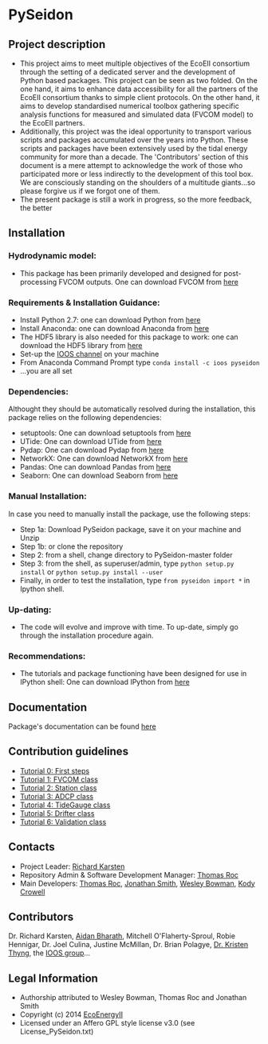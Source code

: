 PySeidon
================

## Project description ##
* This project aims to meet multiple objectives of the EcoEII consortium
  through the setting of a dedicated server and the development of Python
  based packages. This project can be seen as two folded. On the one 
  hand, it aims to enhance data accessibility for all the partners of 
  the EcoEII consortium thanks to simple client protocols. On the other 
  hand, it aims to develop standardised numerical toolbox gathering 
  specific analysis functions for measured and simulated data (FVCOM model)
  to the EcoEII partners.
* Additionally, this project was the ideal opportunity to transport various
  scripts and packages accumulated over the years into Python. These scripts
  and packages have been extensively used by the tidal energy community for
  more than a decade. The 'Contributors' section of this document is a 
  mere attempt to acknowledge the work of those who participated more or
  less indirectly to the development of this tool box. We are consciously
  standing on the shoulders of a multitude giants...so please forgive us
  if we forgot one of them.  
* The present package is still a work in progress, so the more feedback,
  the better

## Installation ##
### Hydrodynamic model: ###
* This package has been primarily developed and designed for post-processing FVCOM outputs. One can download FVCOM from [here](http://fvcom.smast.umassd.edu/fvcom/) 

### Requirements & Installation Guidance: ###
* Install Python 2.7: one can download Python from [here](http://www.python.org/download)
* Install Anaconda: one can download Anaconda from [here](http://continuum.io/downloads#all)
* The HDF5 library is also needed for this package to work: one can download the HDF5 library from [here](https://www.hdfgroup.org/HDF5/)
* Set-up the [IOOS channel](https://github.com/ioos/conda-recipes/wiki) on your machine
* From Anaconda Command Prompt type `conda install -c ioos pyseidon`
* ...you are all set

### Dependencies: ###
Althought they should be automatically resolved during the installation, this package relies on the following dependencies:
* setuptools: One can download setuptools from [here](https://pypi.python.org/pypi/setuptools#installation-instructions)
* UTide: One can download UTide from [here](https://github.com/wesleybowman/UTide)
* Pydap: One can download Pydap from [here](http://www.pydap.org/)
* NetworkX: One can download NetworkX from [here](http://networkx.github.io/documentation/latest/install.html)
* Pandas: One can download Pandas from [here](http://pandas.pydata.org/pandas-docs/stable/install.html)
* Seaborn: One can download Seaborn from [here](http://web.stanford.edu/~mwaskom/software/seaborn/installing.html)

### Manual Installation: ###
In case you need to manually install the package, use the following steps:
* Step 1a: Download PySeidon package, save it on your machine and Unzip
* Step 1b: or clone the repository
* Step 2: from a shell, change directory to PySeidon-master folder
* Step 3: from the shell, as superuser/admin, type `python setup.py install`
  or `python setup.py install --user`
* Finally, in order to test the installation, type `from pyseidon import *` in Ipython shell.

### Up-dating: ###
* The code will evolve and improve with time. To up-date, simply go through
  the installation procedure again.

### Recommendations: ###
* The tutorials and package functioning have been designed for use in IPython shell: One can download IPython from [here](http://ipython.org/)

## Documentation ##
Package's documentation can be found [here](http://grumpynounours.github.io/PySeidon/index.html)

## Contribution guidelines ##
* [Tutorial 0: First steps](http://nbviewer.ipython.org/github/GrumpyNounours/PySeidon/blob/master/PySeidon_tuto_0.ipynb)
* [Tutorial 1: FVCOM class](http://nbviewer.ipython.org/github/GrumpyNounours/PySeidon/blob/master/PySeidon_tuto_1.ipynb)
* [Tutorial 2: Station class](http://nbviewer.ipython.org/github/GrumpyNounours/PySeidon/blob/development/PySeidon_tuto_2.ipynb)
* [Tutorial 3: ADCP class](http://nbviewer.ipython.org/github/GrumpyNounours/PySeidon/blob/development/PySeidon_tuto_3.ipynb)
* [Tutorial 4: TideGauge class](http://nbviewer.ipython.org/github/GrumpyNounours/PySeidon/blob/development/PySeidon_tuto_4.ipynb)
* [Tutorial 5: Drifter class](http://nbviewer.ipython.org/github/GrumpyNounours/PySeidon/blob/development/PySeidon_tuto_5.ipynb)
* [Tutorial 6: Validation class](http://nbviewer.ipython.org/github/GrumpyNounours/PySeidon/blob/development/PySeidon_tuto_6.ipynb)

## Contacts ##
* Project Leader: [Richard Karsten](richard.karsten@acadiau.ca)
* Repository Admin & Software Development Manager: [Thomas Roc](thomas.roc@acadiau.ca)
* Main Developers: [Thomas Roc](thomas.roc@acadiau.ca), [Jonathan Smith](https://github.com/LaVieEnRoux), [Wesley Bowman](https://github.com/wesleybowman), [Kody Crowell](https://github.com/TheKingInYellow)

## Contributors ##
Dr. Richard Karsten, [Aidan Bharath](https://github.com/Aidan-Bharath), Mitchell O'Flaherty-Sproul, Robie Hennigar, Dr. Joel Culina, Justine McMillan, Dr. Brian Polagye, [Dr. Kristen Thyng](https://github.com/kthyng), the [IOOS group](https://github.com/ioos)...

## Legal Information ##
* Authorship attributed to Wesley Bowman, Thomas Roc and Jonathan Smith
* Copyright (c) 2014 [EcoEnergyII](http://tidalenergy.acadiau.ca/EcoEII.html)
* Licensed under an Affero GPL style license v3.0 (see License_PySeidon.txt)
